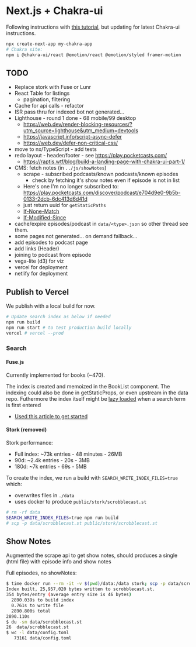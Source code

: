 # Next.js + Chakra-ui

Following instructions with [this tutorial](https://www.freecodecamp.org/news/how-to-use-chakra-ui-with-next-js-and-react/), but updating for latest Chakra-ui instructions.

```bash
npx create-next-app my-chakra-app
# Chakra site:
npm i @chakra-ui/react @emotion/react @emotion/styled framer-motion
```

## TODO

- Replace stork with Fuse or Lunr
- React Table for listings
  - pagination, filtering
- Cache for api calls - refactor
- ISR pass thru for indexed bot not generated...
- Lighthouse - round 1 done - 68 mobile/99 desktop
  - <https://web.dev/render-blocking-resources/?utm_source=lighthouse&utm_medium=devtools>
  - <https://javascript.info/script-async-defer>
  - <https://web.dev/defer-non-critical-css/>
- move to nx/TypeScript - add tests
- redo layout - header/footer - see <https://play.pocketcasts.com/>
  - <https://raptis.wtf/blog/build-a-landing-page-with-chakra-ui-part-1/>
- CMS: fetch notes (in `../js/showNotes`)
  - scrape - subscribed podcasts/known podcasts/known episodes
    - check by fetching it's show notes even if episode is not in list
  - Here's one I'm no longer subscribed to: <https://play.pocketcasts.com/discover/podcast/e704d9e0-9b5b-0133-2dcb-6dc413d6d41d>
  - just return uuid for `getStaticPaths`
  - [If-None-Match](https://developer.mozilla.org/en-US/docs/Web/HTTP/Headers/If-None-Match)
  - [If-Modified-Since](https://developer.mozilla.org/en-US/docs/Web/HTTP/Headers/If-Modified-Since)
- cache/expire episodes/podcast in `data/<type>.json` so other thread see them.
- some pages not generated... on demand fallback...
- add episodes to podcast page
- add links (Header)
- joining to podcast from episode
- vega-lite (d3) for viz
- vercel  for deployment
- netlify for deployment

## Publish to Vercel

We publish with a local build for now.

```bash
# Update search index as below if needed
npm run build
npm run start # to test production build locally
vercel # vercel --prod
```

### Search

#### Fuse.js

Currently implemented for books (~470).

The index is created and memoized in the BookList component.
The indexing could also be done in getStaticProps, or even upstream in the data repo.
Futhermore the index itself might be [lazy loaded](https://nextjs.org/docs/advanced-features/dynamic-import) when a search term is first entered

- [Used this article to get started](https://www.freecodecamp.org/news/how-to-add-search-to-a-react-app-with-fuse-js/)

#### Stork (removed)

Stork performance:

- Full index: ~73k entries - 48 minutes - 26MB
- 90d: ~2.4k entries - 20s - 3MB
- 180d: ~7k entries - 69s - 5MB

<!-- TODO: refine for Fuse/Lunr -->
To create the index, we run a build with `SEARCH_WRITE_INDEX_FILES=true` which:

- overwrites files in `./data`
- uses docker to produce `public/stork/scrobblecast.st`

```bash
# rm -rf data
SEARCH_WRITE_INDEX_FILES=true npm run build
# scp -p data/scrobblecast.st public/stork/scrobblecast.st
```

## Show Notes

Augmented the scrape api to get show notes, should produces a single (html file) with episode info and show notes

Full episodes, no showNotes:

```bash
$ time docker run --rm -it -v $(pwd)/data:/data stork; scp -p data/scrobblecast.st public/stork/scrobblecast.st
Index built, 25,957,020 bytes written to scrobblecast.st.
354 bytes/entry (average entry size is 46 bytes)
  2890.039s to build index
  0.761s to write file
  2890.800s total
2890.110s
$ du -sm data/scrobblecast.st 
26  data/scrobblecast.st
$ wc -l data/config.toml 
   73161 data/config.toml
```
